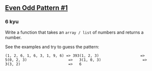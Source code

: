 <h2><a href=https://www.codewars.com/kata/559e708e72d342b0c900007b/train/javascript target="_blank">Even Odd Pattern #1</a></h2><h3>6 kyu</h3><p>Write a function that takes an <code>array / list</code> of numbers and returns a number.</p><p>See the examples and try to guess the pattern:</p><pre><code class="language-python">(<span class="cm-number">1</span>, <span class="cm-number">2</span>, <span class="cm-number">6</span>, <span class="cm-number">1</span>, <span class="cm-number">6</span>, <span class="cm-number">3</span>, <span class="cm-number">1</span>, <span class="cm-number">9</span>, <span class="cm-number">6</span>) <span class="cm-operator">=&gt;</span> <span class="cm-number">393</span>(<span class="cm-number">1</span>, <span class="cm-number">2</span>, <span class="cm-number">3</span>)                   <span class="cm-operator">=&gt;</span>   <span class="cm-number">5</span>(<span class="cm-number">0</span>, <span class="cm-number">2</span>, <span class="cm-number">3</span>)                   <span class="cm-operator">=&gt;</span>   <span class="cm-number">3</span>(<span class="cm-number">1</span>, <span class="cm-number">0</span>, <span class="cm-number">3</span>)                   <span class="cm-operator">=&gt;</span>   <span class="cm-number">3</span>(<span class="cm-number">3</span>, <span class="cm-number">2</span>)                      <span class="cm-operator">=&gt;</span>   <span class="cm-number">6</span></code></pre>